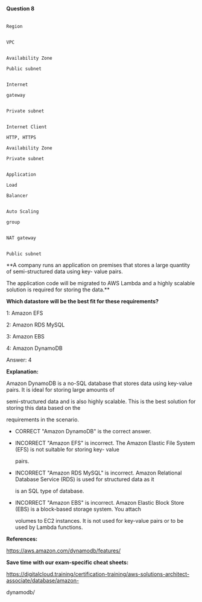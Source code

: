 #### Question  8


```

Region

```


```

VPC

```


```

Availability Zone

Public subnet

```


```

Internet

gateway

```


```

Private subnet

```


```

Internet Client

HTTP, HTTPS

Availability Zone

Private subnet

```


```

Application

Load

Balancer

```


```

Auto Scaling

group

```


```

NAT gateway

```


```

Public subnet

```


**A company runs an application on premises that stores a large quantity of semi-structured data using key- value pairs.

The application code will be migrated to AWS Lambda and a highly scalable solution is required for storing the data.**


**Which datastore will be the best fit for these requirements?**


1: Amazon EFS


2: Amazon RDS MySQL


3: Amazon EBS


4: Amazon DynamoDB


Answer: 4


**Explanation:**


Amazon DynamoDB is a no-SQL database that stores data using key-value pairs. It is ideal for storing large amounts of

semi-structured data and is also highly scalable. This is the best solution for storing this data based on the

requirements in the scenario.


- CORRECT "Amazon DynamoDB" is the correct answer.


- INCORRECT "Amazon EFS" is incorrect. The Amazon Elastic File System (EFS) is not suitable for storing key- value

  pairs.


- INCORRECT "Amazon RDS MySQL" is incorrect. Amazon Relational Database Service (RDS) is used for structured data as it

  is an SQL type of database.


- INCORRECT "Amazon EBS" is incorrect. Amazon Elastic Block Store (EBS) is a block-based storage system. You attach

  volumes to EC2 instances. It is not used for key-value pairs or to be used by Lambda functions.


**References:**


https://aws.amazon.com/dynamodb/features/


**Save time with our exam-specific cheat sheets:**


https://digitalcloud.training/certification-training/aws-solutions-architect-associate/database/amazon-

dynamodb/

